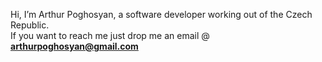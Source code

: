 Hi, I’m Arthur Poghosyan, a software developer working out of the Czech Republic. <br>
If you want to reach me just drop me an email @ <a href="mailto: arthur_pogosyan@msn.com"><strong>arthurpoghosyan@gmail.com</strong></a>
